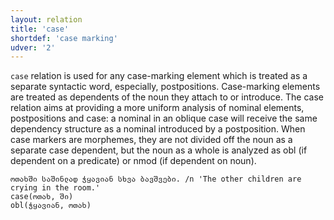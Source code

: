 ```yaml
---
layout: relation
title: 'case'
shortdef: 'case marking'
udver: '2'
---
```


`case` relation is used for any case-marking element which is treated as a separate syntactic word, especially, postpositions. Case-marking elements are treated as dependents of the noun they attach to or introduce. The case relation aims at providing a more uniform analysis of nominal elements, postpositions and case: a nominal in an oblique case will receive the same dependency structure as a nominal introduced by a postposition. When case markers are morphemes, they are not divided off the noun as a separate case dependent, but the noun as a whole is analyzed as obl (if dependent on a predicate) or nmod (if dependent on noun).

~~~ sdparse
ოთახში საშინლად ჭყავიან სხვა ბავშვები. /n 'The other children are crying in the room.'
case(ოთახ, ში)
obl(ჭყავიან, ოთახ)
~~~
<!-- Interlanguage links updated Po 6. listopadu 2023, 21:42:31 CET -->
